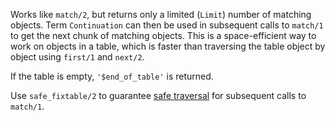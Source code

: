 Works like `match/2`, but returns only a limited (`Limit`) number of matching
objects. Term `Continuation` can then be used in subsequent calls to `match/1`
to get the next chunk of matching objects. This is a space-efficient way to work
on objects in a table, which is faster than traversing the table object by
object using `first/1` and `next/2`.

If the table is empty, `'$end_of_table'` is returned.

Use `safe_fixtable/2` to guarantee [safe traversal](`m:ets#traversal`) for
subsequent calls to `match/1`.
